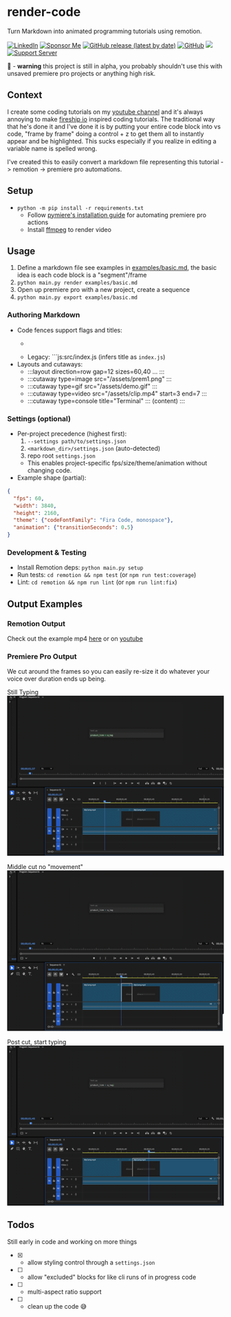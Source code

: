 # render-code
Turn Markdown into animated programming tutorials using remotion.


[![LinkedIn](https://img.shields.io/badge/LinkedIn-0077B5?style=for-the-badge&logo=linkedin&logoColor=white&style=flat-square)](https://www.linkedin.com/in/davidteather/) [![Sponsor Me](https://img.shields.io/static/v1?label=Sponsor&message=%E2%9D%A4&logo=GitHub)](https://github.com/sponsors/davidteather) [![GitHub release (latest by date)](https://img.shields.io/github/v/release/davidteather/render-code)](https://github.com/davidteather/render-code/releases) [![GitHub](https://img.shields.io/github/license/davidteather/render-code)](https://github.com/davidteather/render-code/blob/main/LICENSE) ![](https://visitor-badge.laobi.icu/badge?page_id=davidteather.render-code) [![Support Server](https://img.shields.io/discord/783108952111579166.svg?color=7289da&logo=discord&style=flat-square)](https://discord.gg/yyPhbfma6f)

🚩 - **warning** this project is still in alpha, you probably shouldn't use this with unsaved premiere pro projects or anything high risk.

## Context

I create some coding tutorials on my [youtube channel](https://www.youtube.com/@DavidTeatherCodes) and it's always annoying to make [fireship io](https://www.youtube.com/@Fireship) inspired coding tutorials. The traditional way that he's done it and I've done it is by putting your entire code block into vs code, "frame by frame" doing a control + z to get them all to instantly appear and be highlighted. This sucks especially if you realize in editing a variable name is spelled wrong.

I've created this to easily convert a markdown file representing this tutorial -> remotion -> premiere pro automations.

## Setup

* `python -m pip install -r requirements.txt`
    * Follow [pymiere's installation guide](https://github.com/qmasingarbe/pymiere) for automating premiere pro actions
    * Install [ffmpeg](https://ffmpeg.org/) to render video

## Usage

1. Define a markdown file see examples in [examples/basic.md](./examples/basic.md), the basic idea is each code block is a "segment"/frame
2. `python main.py render examples/basic.md`
3. Open up premiere pro with a new project, create a sequence
4. `python main.py export examples/basic.md`

### Authoring Markdown

- Code fences support flags and titles:
  - ```ts:{title="app.ts", highlight=false, type_fillin=false, start_from_blank=true}
  - Legacy: ```js:src/index.js (infers title as `index.js`)
- Layouts and cutaways:
  - :::layout direction=row gap=12 sizes=60,40 … :::
  - :::cutaway type=image src="/assets/prem1.png" :::
  - :::cutaway type=gif src="/assets/demo.gif" :::
  - :::cutaway type=video src="/assets/clip.mp4" start=3 end=7 :::
  - :::cutaway type=console title="Terminal" ::: (content) :::

### Settings (optional)

- Per-project precedence (highest first):
  1) `--settings path/to/settings.json`
  2) `<markdown_dir>/settings.json` (auto-detected)
  3) repo root `settings.json`
  - This enables project-specific fps/size/theme/animation without changing code.
- Example shape (partial):
```json
{
  "fps": 60,
  "width": 3840,
  "height": 2160,
  "theme": {"codeFontFamily": "Fira Code, monospace"},
  "animation": {"transitionSeconds": 0.5}
}
```

### Development & Testing

- Install Remotion deps: `python main.py setup`
- Run tests: `cd remotion && npm test` (or `npm run test:coverage`)
- Lint: `cd remotion && npm run lint` (or `npm run lint:fix`)

## Output Examples

### Remotion Output 

Check out the example mp4 [here](./examples/basic/out/MyComp.mp4) or on [youtube](https://youtu.be/6bZJ1EI8RjA)

### Premiere Pro Output

We cut around the frames so you can easily re-size it do whatever your voice over duration ends up being.


Still Typing
![](./assets/prem1.png)

Middle cut no "movement"
![](./assets/prem2.png)

Post cut, start typing
![](./assets/prem3.png)

## Todos

Still early in code and working on more things

* [x] - allow styling control through a `settings.json`
* [ ] - allow "excluded" blocks for like cli runs of in progress code
* [ ] - multi-aspect ratio support
* [ ] - clean up the code 😅